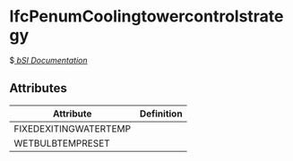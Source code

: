 IfcPenumCoolingtowercontrolstrategy
===================================
$[ _bSI
Documentation_](https://standards.buildingsmart.org/IFC/DEV/IFC4_2/FINAL/HTML/schema//pset/penum_coolingtowercontrolstrategy.htm)


Attributes
----------
| Attribute             | Definition   |
|-----------------------|--------------|
| FIXEDEXITINGWATERTEMP |              |
| WETBULBTEMPRESET      |              |
